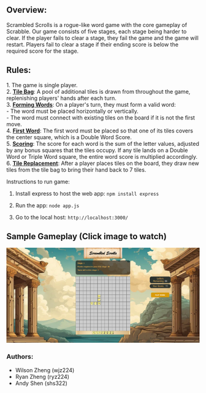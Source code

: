 <h2>Overview: </h2>
Scrambled Scrolls is a rogue-like word game with the core gameplay of Scrabble. Our game consists of five stages, each stage being harder to clear. If the player fails to clear a stage, they fail the game and the game will restart. Players fail to clear a stage if their ending score is below the required score for the stage.

<h2>Rules:  </h2>
    1. The game is single player.<br>
    2. <b><u>Tile Bag</u></b>: A pool of additional tiles is drawn from throughout the game, replenishing players' hands after each turn.<br>
    3. <b><u>Forming Words</u></b>: On a player's turn, they must form a valid word:<br>
        - The word must be placed horizontally or vertically.<br>
        - The word must connect with existing tiles on the board if it is not the first move.<br>
    4. <b><u>First Word</u></b>: The first word must be placed so that one of its tiles covers the center square, which is a Double Word Score.<br>
    5. <b><u>Scoring</u></b>: The score for each word is the sum of the letter values, adjusted by any bonus squares that the tiles occupy. If any tile lands on a Double Word or Triple Word square, the   entire word score is multiplied accordingly.<br>
    6. <b><u>Tile Replacement</u></b>: After a player places tiles on the board, they draw new tiles from the tile bag to bring their hand back to 7 tiles.<br>

Instructions to run game:

1. Install express to host the web app:
`npm install express`

2. Run the app:
`node app.js`

3. Go to the local host:
`http://localhost:3000/`




<h2>Sample Gameplay (Click image to watch)</h2>

[![Click to Watch Demo](https://github.com/wjz224/Scramble-Scrolls/blob/main/ScrambleScroll.png)](https://drive.google.com/file/d/1V8X95Hx8t6yBzF3JySJcWmfTowHCVRlY/view?usp=drive_link)

<h3> Authors: </h3>
<ul>
    <li>Wilson Zheng (wjz224) </li>
    <li>Ryan Zheng (ryz224) </li>
    <li>Andy Shen (shs322) </li>
</ul>
